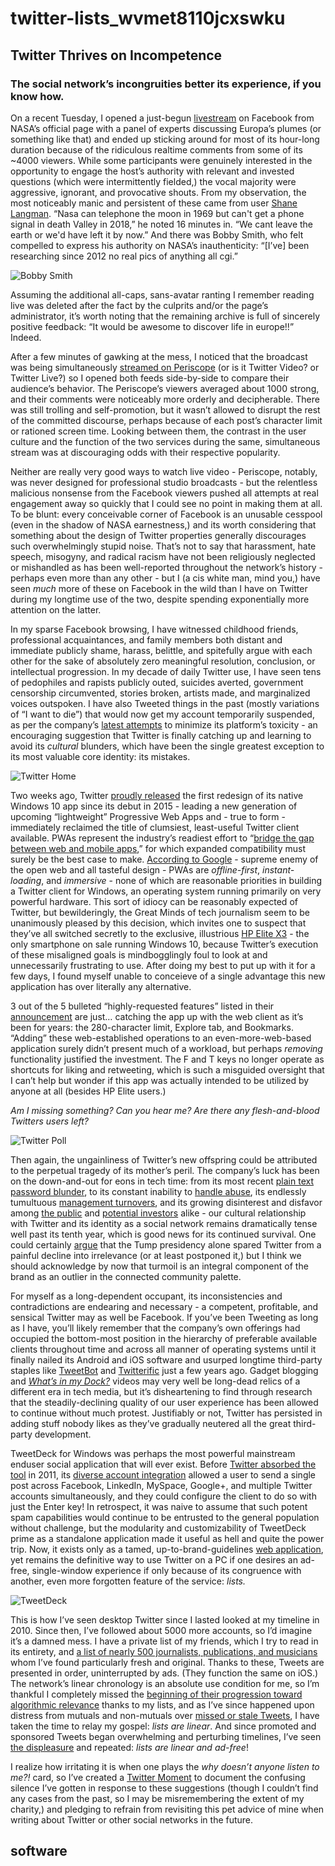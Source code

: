 # twitter-lists\_wvmet8110jcxswku

## Twitter Thrives on Incompetence

### The social network’s incongruities better its experience, if you know how.

On a recent Tuesday, I opened a just-begun [livestream](https://www.facebook.com/NASA/videos/10156260187261772/) on Facebook from NASA’s official page with a panel of experts discussing Europa’s plumes \(or something like that\) and ended up sticking around for most of its hour-long duration because of the ridiculous realtime comments from some of its ~4000 viewers. While some participants were genuinely interested in the opportunity to engage the host’s authority with relevant and invested questions \(which were intermittently fielded,\) the vocal majority were aggressive, ignorant, and provocative shouts. From my observation, the most noticeably manic and persistent of these came from user [Shane Langman](https://www.facebook.com/shane.langman). “Nasa can telephone the moon in 1969 but can't get a phone signal in death Valley in 2018,” he noted 16 minutes in. “We cant leave the earth or we'd have left it by now.” And there was Bobby Smith, who felt compelled to express his authority on NASA’s inauthenticity: “\[I’ve\] been researching since 2012 no real pics of anything all cgi.”

![Bobby Smith](https://i.snap.as/STK8JwB.png)

Assuming the additional all-caps, sans-avatar ranting I remember reading live was deleted after the fact by the culprits and/or the page’s administrator, it’s worth noting that the remaining archive is full of sincerely positive feedback: “It would be awesome to discover life in europe!!” Indeed.

After a few minutes of gawking at the mess, I noticed that the broadcast was being simultaneously [streamed on Periscope](https://www.pscp.tv/NASA/1lDxLapRyjLKm) \(or is it Twitter Video? or Twitter Live?\) so I opened both feeds side-by-side to compare their audience’s behavior. The Periscope’s viewers averaged about 1000 strong, and their comments were noticeably more orderly and decipherable. There was still trolling and self-promotion, but it wasn’t allowed to disrupt the rest of the committed discourse, perhaps because of each post’s character limit or rationed screen time. Looking between them, the contrast in the user culture and the function of the two services during the same, simultaneous stream was at discouraging odds with their respective popularity.

Neither are really very good ways to watch live video - Periscope, notably, was never designed for professional studio broadcasts - but the relentless malicious nonsense from the Facebook viewers pushed all attempts at real engagement away so quickly that I could see no point in making them at all. To be blunt: every conceivable corner of Facebook is an unusable cesspool \(even in the shadow of NASA earnestness,\) and its worth considering that something about the design of Twitter properties generally discourages such overwhelmingly stupid noise. That’s not to say that harassment, hate speech, misogyny, and radical racism have not been religiously neglected or mishandled as has been well-reported throughout the network’s history - perhaps even more than any other - but I \(a cis white man, mind you,\) have seen _much_ more of these on Facebook in the wild than I have on Twitter during my longtime use of the two, despite spending exponentially more attention on the latter.

In my sparse Facebook browsing, I have witnessed childhood friends, professional acquaintances, and family members both distant and immediate publicly shame, harass, belittle, and spitefully argue with each other for the sake of absolutely zero meaningful resolution, conclusion, or intellectual progression. In my decade of daily Twitter use, I have seen tens of pedophiles and rapists publicly outed, suicides averted, government censorship circumvented, stories broken, artists made, and marginalized voices outspoken. I have also Tweeted things in the past \(mostly variations of “I want to die”\) that would now get my account temporarily suspended, as per the company’s [latest attempts](https://mashable.com/2017/10/17/twitter-hate-speech-abuse-new-rules-women-boycott/) to minimize its platform’s toxicity - an encouraging suggestion that Twitter is finally catching up and learning to avoid its _cultural_ blunders, which have been the single greatest exception to its most valuable core identity: its mistakes.

![Twitter Home](https://i.snap.as/xznLHiq.png)

Two weeks ago, Twitter [proudly released](https://blog.twitter.com/official/en_us/topics/product/2018/a-new-twitter-experience-on-windows.html) the first redesign of its native Windows 10 app since its debut in 2015 - leading a new generation of upcoming “lightweight” Progressive Web Apps and - true to form - immediately reclaimed the title of clumsiest, least-useful Twitter client available. PWAs represent the industry’s readiest effort to “[bridge](https://medium.freecodecamp.org/progressive-web-apps-bridging-the-gap-between-web-and-mobile-apps-a08c76e3e768)[ the gap between web and mobile apps](https://medium.freecodecamp.org/progressive-web-apps-bridging-the-gap-between-web-and-mobile-apps-a08c76e3e768),” for which expanded compatibility must surely be the best case to make. [According to Google](https://developers.google.com/web/progressive-web-apps/) - supreme enemy of the open web and all tasteful design - PWAs are _offline-first_, _instant-loading_, and _immersive_ - none of which are reasonable priorities in building a Twitter client for Windows, an operating system running primarily on very powerful hardware. This sort of idiocy can be reasonably expected of Twitter, but bewilderingly, the Great Minds of tech journalism seem to be unanimously pleased by this decision, which invites one to suspect that they’ve all switched secretly to the exclusive, illustrious [HP Elite X3](https://www.theguardian.com/technology/askjack/2017/may/18/windows-smartphone-still-worth-buying) - the only smartphone on sale running Windows 10, because Twitter’s execution of these misaligned goals is mindbogglingly foul to look at and unnecessarily frustrating to use. After doing my best to put up with it for a few days, I found myself unable to conceieve of a single advantage this new application has over literally any alternative.

3 out of the 5 bulleted “highly-requested features” listed in their [announcement](https://blog.twitter.com/official/en_us/topics/product/2018/a-new-twitter-experience-on-windows.html) are just… catching the app up with the web client as it’s been for years: the 280-character limit, Explore tab, and Bookmarks. “Adding” these web-established operations to an even-more-web-based application surely didn’t present much of a workload, but perhaps _removing_ functionality justified the investment. The F and T keys no longer operate as shortcuts for liking and retweeting, which is such a misguided oversight that I can’t help but wonder if this app was actually intended to be utilized by anyone at all \(besides HP Elite users.\)

_Am I missing something? Can you hear me? Are there any flesh-and-blood Twitters users left?_

![Twitter Poll](https://i.snap.as/FQvW9MC.png)

Then again, the ungainliness of Twitter’s new offspring could be attributed to the perpetual tragedy of its mother’s peril. The company’s luck has been on the down-and-out for eons in tech time: from its most recent [plain text password blunder](https://www.wired.com/story/change-your-twitter-password-right-now/), to its constant inability to [handle abuse](https://www.theverge.com/2015/2/4/7982099/twitter-ceo-sent-memo-taking-personal-responsibility-for-the), its endlessly tumultuous [management turnovers](https://www.cnbc.com/2016/06/07/twitter-is-replacing-its-head-of-product-again.html), and its growing disinterest and disfavor among [the public](https://www.theverge.com/2017/10/27/16552536/twitter-user-survey-unpopular-abuse-donald-trump) and [potential investors](https://www.theverge.com/2016/10/14/13287818/no-one-wants-to-buy-twitter) alike - our cultural relationship with Twitter and its identity as a social network remains dramatically tense well past its tenth year, which is good news for its continued survival. One could certainly [argue](https://www.theguardian.com/technology/2017/jan/05/can-donald-trump-save-twitter) that the Tump presidency alone spared Twitter from a painful decline into irrelevance \(or at least postponed it,\) but I think we should acknowledge by now that turmoil is an integral component of the brand as an outlier in the connected community palette.

For myself as a long-dependent occupant, its inconsistencies and contradictions are endearing and necessary - a competent, profitable, and sensical Twitter may as well be Facebook. If you’ve been Tweeting as long as I have, you’ll likely remember that the company’s own offerings had occupied the bottom-most position in the hierarchy of preferable available clients throughout time and across all manner of operating systems until it finally nailed its Android and iOS software and usurped longtime third-party staples like [TweetBot](https://techcrunch.com/2015/10/01/tweetbot-4-0-becomes-the-best-alternative-twitter-client-for-iphone-and-now-ipad/) and [Twitterific](https://9to5mac.com/2015/01/26/twitterrific-5-ios-update-multi-image-support-videos-gifs/) just a few years ago. Gadget blogging and [_What’s in my Dock?_](https://youtu.be/DP5Y-58mHic) videos may very well be long-dead relics of a different era in tech media, but it’s disheartening to find through research that the steadily-declining quality of our user experience has been allowed to continue without much protest. Justifiably or not, Twitter has persisted in adding stuff nobody likes as they’ve gradually neutered all the great third-party development.

TweetDeck for Windows was perhaps the most powerful mainstream enduser social application that will ever exist. Before [Twitter absorbed the tool](https://techcrunch.com/2011/05/23/twitter-buys-tweetdeck-for-40-million/) in 2011, its [diverse account integration](https://youtu.be/HQhnbrwBfSw) allowed a user to send a single post across Facebook, LinkedIn, MySpace, Google+, and multiple Twitter accounts simultaneously, and they could configure the client to do so with just the Enter key! In retrospect, it was naive to assume that such potent spam capabilities would continue to be entrusted to the general population without challenge, but the modularity and customizability of TweetDeck prime as a standalone application made it useful as hell and quite the power trip. Now, it exists only as a tamed, up-to-brand-guidelines [web application](https://tweetdeck.twitter.com), yet remains the definitive way to use Twitter on a PC if one desires an ad-free, single-window experience if only because of its congruence with another, even more forgotten feature of the service: _lists._

![TweetDeck](https://i.snap.as/lGp1lWB.png)

This is how I’ve seen desktop Twitter since I lasted looked at my timeline in 2010. Since then, I’ve followed about 5000 more accounts, so I’d imagine it’s a damned mess. I have a private list of my friends, which I try to read in its entirety, and [a list of nearly 500 journalists, publications, and musicians](https://twitter.com/FickleCrux/lists/the-new) whom I’ve found particularly fresh and original. Thanks to these, Tweets are presented in order, uninterrupted by ads. \(They function the same on iOS.\) The network’s linear chronology is an absolute use condition for me, so I’m thankful I completely missed the [beginning of their progression toward algorithmic relevance](https://motherboard.vice.com/en_us/article/vv7g9d/twitter-is-testing-timelines-that-arent-in-chronological-order) thanks to my lists, and as I’ve since happened upon distress from mutuals and non-mutuals over [missed or stale Tweets](https://twitter.com/daniellemattoon/status/990079819202351104), I have taken the time to relay my gospel: _lists are linear_. And since promoted and sponsored Tweets began overwhelming and perturbing timelines, I’ve seen [the displeasure](https://twitter.com/kikkujo/status/996613451349815296) and repeated: _lists are linear and ad-free_!

I realize how irritating it is when one plays the _why doesn’t anyone listen to me?!_ card, so I’ve created a [Twitter Moment](https://twitter.com/i/moments/996616971880882176) to document the confusing silence I’ve gotten in response to these suggestions \(though I couldn’t find any cases from the past, so I may be misremembering the extent of my charity,\) and pledging to refrain from revisiting this pet advice of mine when writing about Twitter or other social networks in the future.

## software

